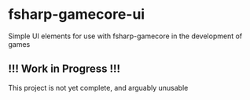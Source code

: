 # fsharp-gamecore-ui

Simple UI elements for use with fsharp-gamecore in the development of games

## !!! Work in Progress !!!

This project is not yet complete, and arguably unusable